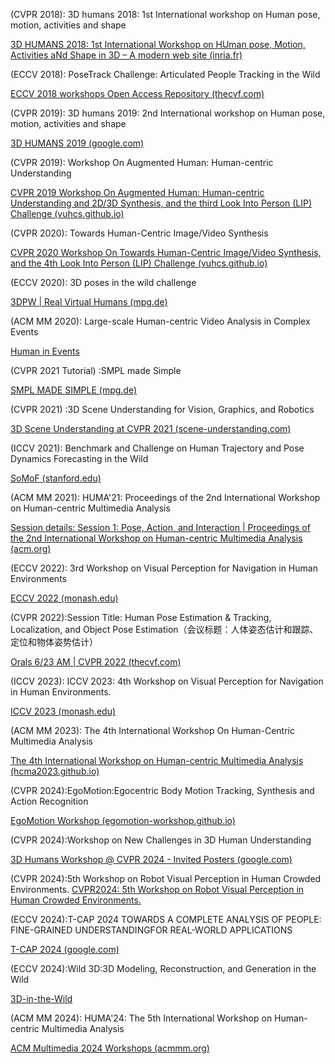 ﻿(CVPR 2018): 3D humans 2018: 1st International workshop on Human pose, motion, activities and shape

[3D HUMANS 2018: 1st International Workshop on HUman pose, Motion, Activities aNd Shape in 3D – A modern web site (inria.fr)](https://project.inria.fr/humans2018/)

(ECCV 2018): PoseTrack Challenge: Articulated People Tracking in the Wild

[ECCV 2018 workshops Open Access Repository (thecvf.com)](https://openaccess.thecvf.com/ECCV2018_workshops/ECCV2018_W9)

(CVPR 2019): 3D humans 2019: 2nd International workshop on Human pose, motion, activities and shape

[3D HUMANS 2019 (google.com)](https://sites.google.com/view/humans3d/)

(CVPR 2019): Workshop On Augmented Human: Human-centric Understanding

[CVPR 2019 Workshop On Augmented Human: Human-centric Understanding and 2D/3D Synthesis, and the third Look Into Person (LIP) Challenge (vuhcs.github.io)](https://vuhcs.github.io/vuhcs-2019/index.html)

(CVPR 2020): Towards Human-Centric Image/Video Synthesis

[CVPR 2020 Workshop On Towards Human-Centric Image/Video Synthesis, and the 4th Look Into Person (LIP) Challenge (vuhcs.github.io)](https://vuhcs.github.io/)

(ECCV 2020): 3D poses in the wild challenge

[3DPW | Real Virtual Humans (mpg.de)](https://virtualhumans.mpi-inf.mpg.de/3DPW_Challenge/)

(ACM MM 2020): Large-scale Human-centric Video Analysis in Complex Events

[Human in Events](http://humaninevents.org/ACM_welcome.html)

(CVPR 2021 Tutorial) :SMPL made Simple

[SMPL MADE SIMPLE (mpg.de)](https://smpl-made-simple.is.tue.mpg.de/)

(CVPR 2021) :3D Scene Understanding for Vision, Graphics, and Robotics

[3D Scene Understanding at CVPR 2021 (scene-understanding.com)](https://scene-understanding.com/2021/talks.html)

(ICCV 2021): Benchmark and Challenge on Human Trajectory and Pose Dynamics Forecasting in the Wild

[SoMoF (stanford.edu)](https://somof.stanford.edu/workshops/iccv21)

(ACM MM 2021): HUMA'21: Proceedings of the 2nd International Workshop on Human-centric Multimedia Analysis

[Session details: Session 1: Pose, Action, and Interaction | Proceedings of the 2nd International Workshop on Human-centric Multimedia Analysis (acm.org)](https://dl.acm.org/doi/10.1145/3502611)

(ECCV 2022): 3rd Workshop on Visual Perception for Navigation in Human Environments

[ECCV 2022 (monash.edu)](https://jrdb.erc.monash.edu/workshops/eccv2022)

(CVPR 2022):Session Title: Human Pose Estimation & Tracking, Localization, and Object Pose Estimation（会议标题：人体姿态估计和跟踪、定位和物体姿势估计）

[Orals 6/23 AM | CVPR 2022 (thecvf.com)](https://cvpr2022.thecvf.com/orals-623-am)

(ICCV 2023): ICCV 2023: 4th Workshop on Visual Perception for Navigation in Human Environments.

[ICCV 2023 (monash.edu)](https://jrdb.erc.monash.edu/workshops/iccv2023)

(ACM MM 2023): The 4th International Workshop On Human-Centric Multimedia Analysis

[The 4th International Workshop on Human-centric Multimedia Analysis (hcma2023.github.io)](https://hcma2023.github.io/#page-top)

(CVPR 2024):EgoMotion:Egocentric Body Motion Tracking, Synthesis and Action Recognition

[EgoMotion Workshop (egomotion-workshop.github.io)](https://egomotion-workshop.github.io/)

(CVPR 2024):Workshop on New Challenges in 3D Human Understanding

[3D Humans Workshop @ CVPR 2024 - Invited Posters (google.com)](https://sites.google.com/view/3d-humans-cvpr2024/invited-posters)

(CVPR 2024):5th Workshop on Robot Visual Perception in Human Crowded Environments.
[CVPR2024: 5th Workshop on Robot Visual Perception in Human Crowded Environments.](https://jrdb.erc.monash.edu/workshops/cvpr2024)

(ECCV 2024):T-CAP 2024 TOWARDS A COMPLETE ANALYSIS OF PEOPLE: FINE-GRAINED UNDERSTANDINGFOR REAL-WORLD APPLICATIONS

[T-CAP 2024 (google.com)](https://sites.google.com/view/t-cap-2024/home)

(ECCV 2024):Wild 3D:3D Modeling, Reconstruction, and Generation in the Wild

[3D-in-the-Wild](https://3d-in-the-wild.github.io/)

(ACM MM 2024): HUMA'24: The 5th International Workshop on Human-centric Multimedia Analysis

[ACM Multimedia 2024 Workshops (acmmm.org)](https://2024.acmmm.org/workshop-papers)

